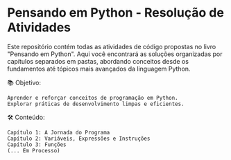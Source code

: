 # Pensando em Python - Resolução de Atividades

Este repositório contém todas as atividades de código propostas no livro "Pensando em Python". Aqui você encontrará as soluções organizadas por capítulos separados em pastas, abordando conceitos desde os fundamentos até tópicos mais avançados da linguagem Python.

📚 Objetivo:

    Aprender e reforçar conceitos de programação em Python.
    Explorar práticas de desenvolvimento limpas e eficientes.

🛠️ Conteúdo:

    Capítulo 1: A Jornada do Programa
    Capítulo 2: Variáveis, Expressões e Instruções
    Capítulo 3: Funções
    (... Em Processo)
    
